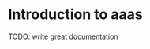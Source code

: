 # Introduction to aaas

TODO: write [great documentation](http://jacobian.org/writing/what-to-write/)
